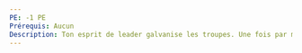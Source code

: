 ```yaml
---
PE: -1 PE
Prérequis: Aucun
Description: Ton esprit de leader galvanise les troupes. Une fois par match, tu offres +1 à tous les membres de ton équipe pendant un round de jeu.
---
```


